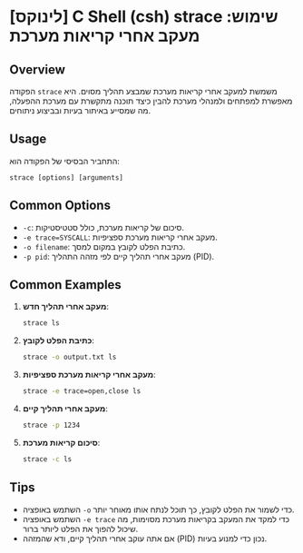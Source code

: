 # [לינוקס] C Shell (csh) strace שימוש: מעקב אחרי קריאות מערכת

## Overview
הפקודה `strace` משמשת למעקב אחרי קריאות מערכת שמבצע תהליך מסוים. היא מאפשרת למפתחים ולמנהלי מערכת להבין כיצד תוכנה מתקשרת עם מערכת ההפעלה, מה שמסייע באיתור בעיות ובביצוע ניתוחים.

## Usage
התחביר הבסיסי של הפקודה הוא:
```
strace [options] [arguments]
```

## Common Options
- `-c`: סיכום של קריאות מערכת, כולל סטטיסטיקות.
- `-e trace=SYSCALL`: מעקב אחרי קריאות מערכת ספציפיות.
- `-o filename`: כתיבת הפלט לקובץ במקום למסך.
- `-p pid`: מעקב אחרי תהליך קיים לפי מזהה התהליך (PID).

## Common Examples
1. **מעקב אחרי תהליך חדש**:
   ```bash
   strace ls
   ```

2. **כתיבת הפלט לקובץ**:
   ```bash
   strace -o output.txt ls
   ```

3. **מעקב אחרי קריאות מערכת ספציפיות**:
   ```bash
   strace -e trace=open,close ls
   ```

4. **מעקב אחרי תהליך קיים**:
   ```bash
   strace -p 1234
   ```

5. **סיכום קריאות מערכת**:
   ```bash
   strace -c ls
   ```

## Tips
- השתמש באופציה `-o` כדי לשמור את הפלט לקובץ, כך תוכל לנתח אותו מאוחר יותר.
- השתמש באופציה `-e trace` כדי למקד את המעקב בקריאות מערכת מסוימות, מה שיכול להפוך את הפלט ליותר ברור.
- אם אתה עוקב אחרי תהליך קיים, ודא שהמזהה (PID) נכון כדי למנוע בעיות.